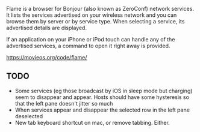 Flame is a browser for Bonjour (also known as ZeroConf) network services. It lists the services advertised on your wireless network and you can browse them by server or by service type. When selecting a service, its advertised details are displayed.

If an application on your iPhone or iPod touch can handle any of the advertised services, a command to open it right away is provided.

https://movieos.org/code/flame/

## TODO

* Some services (eg those broadcast by iOS in sleep mode but charging) seem to disappear and appear. Hosts should have some hysteresis so that the left pane doesn't jitter so much
* When services appear and disappear the selected row in the left pane deselected
* New tab keyboard shortcut on mac, or remove tabbing. Either.

